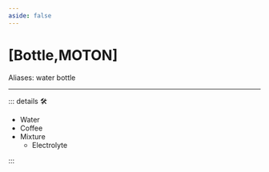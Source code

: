 ```yaml
---
aside: false
---
```

# <py>[Bottle,MOTON]</py>

Aliases: water bottle

---

<!-- =================================================== -->
<!-- =================================================== -->
<!-- =================================================== -->
<!-- =================================================== -->
<!-- =================================================== -->
::: details 🛠

- Water
- Coffee
- Mixture
    - Electrolyte

:::

